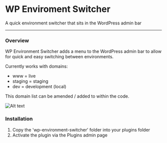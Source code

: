 # WP Enviroment Switcher

A quick environment switcher that sits in the WordPress admin bar

-----------------------

### Overview

WP Environment Switcher adds a menu to the WordPress admin bar to allow for quick and easy switching between environments.

Currently works with domains:

- www = live
- staging = staging
- dev = development (local)

This domain list can be amended / added to within the code.

![Alt text](http://f.cl.ly/items/3b2t421Z2j0K3i3V173a/Screen%20Shot%202013-11-04%20at%204.40.02pm.png)

### Installation

1. Copy the 'wp-environment-switcher' folder into your plugins folder
2. Activate the plugin via the Plugins admin page